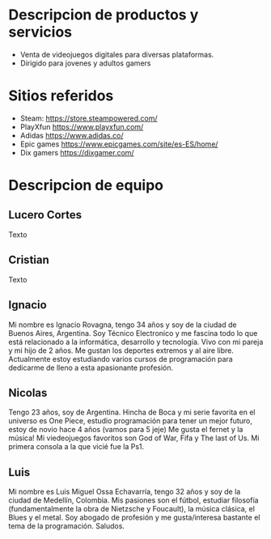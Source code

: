 # Descripcion de productos y servicios
- Venta de videojuegos digitales para diversas plataformas.
- Dirigido para jovenes y adultos gamers

# Sitios referidos
- Steam: https://store.steampowered.com/
- PlayXfun https://www.playxfun.com/
- Adidas https://www.adidas.co/
- Epic games https://www.epicgames.com/site/es-ES/home/
- Dix gamers https://dixgamer.com/

# Descripcion de equipo
## Lucero Cortes
Texto

## Cristian
Texto

## Ignacio
Mi nombre es Ignacio Rovagna, tengo 34 años y soy de la ciudad de Buenos Aires, Argentina. Soy Técnico Electronico y me fascina todo lo que está relacionado a la informática, desarrollo y tecnología. Vivo con mi pareja y mi hijo de 2 años. Me gustan los deportes extremos y al aire libre. Actualmente estoy estudiando varios cursos de programación para dedicarme de lleno a esta apasionante profesión.

## Nicolas
Tengo 23 años, soy de Argentina. Hincha de Boca y mi serie favorita en el universo es One Piece, estudio programación para tener un mejor futuro, estoy de novio hace 4 años (vamos para 5 jeje) Me gusta el fernet y la música! Mi viedeojuegos favoritos son God of War, Fifa y The last of Us. Mi primera consola a la que vicié fue la Ps1. 

## Luis
Mi nombre es Luis Miguel Ossa Echavarría, tengo 32 años y soy de la ciudad de Medellín, Colombia. Mis pasiones son el fútbol, estudiar filosofía (fundamentalmente la obra de Nietzsche y Foucault), la música clásica, el Blues y el metal. Soy abogado de profesión y me gusta/interesa bastante el tema de la programación. Saludos.